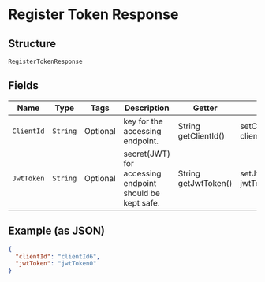 
# Register Token Response

## Structure

`RegisterTokenResponse`

## Fields

| Name | Type | Tags | Description | Getter | Setter |
|  --- | --- | --- | --- | --- | --- |
| `ClientId` | `String` | Optional | key for the accessing endpoint. | String getClientId() | setClientId(String clientId) |
| `JwtToken` | `String` | Optional | secret(JWT) for accessing endpoint should be kept safe. | String getJwtToken() | setJwtToken(String jwtToken) |

## Example (as JSON)

```json
{
  "clientId": "clientId6",
  "jwtToken": "jwtToken0"
}
```


